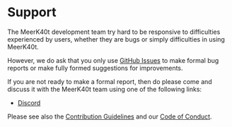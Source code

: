 # Support

The MeerK40t development team try hard to be responsive to difficulties experienced by users,
whether they are bugs or simply difficulties in using MeerK40t.

However, we do ask that you only use [GitHub Issues](/meerk40t/meerk40t/issues) to make formal bug reports
or make fully formed suggestions for improvements.

If you are not ready to make a formal report, then do please come and discuss it with the MeerK40t team
using one of the following links:
*   [Discord](https://discord.gg/vkDD3HdQq6)

Please see also the [Contribution Guidelines](CONTRIBUTING.md) and our [Code of Conduct](CODE_OF_CONDUCT.md).
